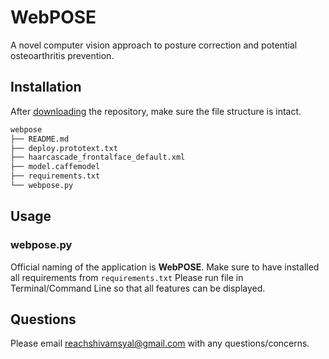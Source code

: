 # WebPOSE

A novel computer vision approach to posture correction and potential osteoarthritis prevention.
## Installation

After [downloading](https://github.com/shivamsyal/webpose/archive/main.zip) the repository, make sure the file structure is intact.

```bash
webpose
├── README.md
├── deploy.prototext.txt
├── haarcascade_frontalface_default.xml
├── model.caffemodel
├── requirements.txt
└── webpose.py
```

## Usage
### webpose.py
Official naming of the application is **WebPOSE**. Make sure to have installed all requirements from ```requirements.txt``` Please run file in Terminal/Command Line so that all features can be displayed.

## Questions
Please email reachshivamsyal@gmail.com with any questions/concerns.
